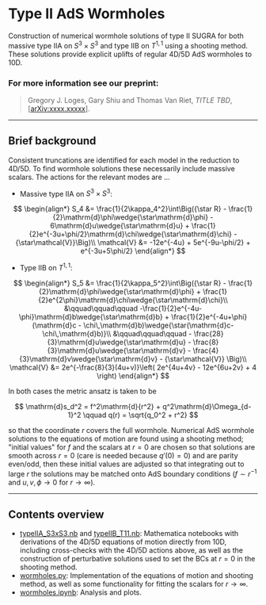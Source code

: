 # Type II AdS Wormholes

Construction of numerical wormhole solutions of type II SUGRA for both massive type IIA on $S^3\times S^3$ and type IIB on $T^{1,1}$ using a shooting method. These solutions provide explicit uplifts of regular 4D/5D AdS wormholes to 10D.

### For more information see our preprint:

>Gregory J. Loges, Gary Shiu and Thomas Van Riet, _TITLE TBD_, [[arXiv:xxxx.xxxxx](https://arxiv.org/abs/xxxx.xxxxx)].

---
## Brief background
Consistent truncations are identified for each model in the reduction to 4D/5D. To find wormhole solutions these necessarily include massive scalars. The actions for the relevant modes are $\ldots$

- Massive type IIA on $S^3\times S^3$:

$$ \begin{align*}
    S_4 &= \frac{1}{2\kappa_4^2}\int\Big({\star R} - \frac{1}{2}\mathrm{d}\phi\wedge{\star\mathrm{d}\phi} - 6\mathrm{d}u\wedge{\star\mathrm{d}u} + \frac{1}{2}e^{-3u+\phi/2}\mathrm{d}\chi\wedge{\star\mathrm{d}\chi} - {\star\mathcal{V}}\Big)\\
    \mathcal{V} &= -12e^{-4u} + 5e^{-9u-\phi/2} + e^{-3u+5\phi/2}
\end{align*} $$

- Type IIB on $T^{1,1}$:

$$ \begin{align*}
    S_5 &= \frac{1}{2\kappa_5^2}\int\Big({\star R} - \frac{1}{2}\mathrm{d}\phi\wedge{\star\mathrm{d}\phi} + \frac{1}{2}e^{2\phi}\mathrm{d}\chi\wedge{\star\mathrm{d}\chi}\\
    &\qquad\qquad\qquad -\frac{1}{2}e^{-4u-\phi}\mathrm{d}b\wedge{\star\mathrm{d}b} + \frac{1}{2}e^{-4u+\phi}(\mathrm{d}c - \chi\,\mathrm{d}b)\wedge{\star(\mathrm{d}c-\chi\,\mathrm{d}b)}\\
    &\qquad\qquad\qquad - \frac{28}{3}\mathrm{d}u\wedge{\star\mathrm{d}u} - \frac{8}{3}\mathrm{d}u\wedge{\star\mathrm{d}v} - \frac{4}{3}\mathrm{d}v\wedge{\star\mathrm{d}v} - {\star\mathcal{V}} \Big)\\
    \mathcal{V} &= 2e^{-\frac{8}{3}(4u+v)}\left( 2e^{4u+4v} - 12e^{6u+2v} + 4 \right)
\end{align*} $$

In both cases the metric ansatz is taken to be

$$ \mathrm{d}s_d^2 = f^2\mathrm{d}{r^2} + q^2\mathrm{d}\Omega_{d-1}^2 \qquad q(r) = \sqrt{q_0^2 + r^2} $$

so that the coordinate $r$ covers the full wormhole. Numerical AdS wormhole solutions to the equations of motion are found using a shooting method; "initial values" for $f$ and the scalars at $r=0$ are chosen so that solutions are smooth across $r=0$ (care is needed because $q'(0)=0$) and are parity even/odd, then these initial values are adjusted so that integrating out to large $r$ the solutions may be matched onto AdS boundary conditions ($f\sim r^{-1}$ and $u,v,\phi\to0$ for $r\to\infty$).

---
## Contents overview
- [typeIIA_S3xS3.nb](https://github.com/gloges/typeII-wormholes/blob/main/typeIIA_S3xS3.nb) and [typeIIB_T11.nb](https://github.com/gloges/typeII-wormholes/blob/main/typeIIB_T11.nb): Mathematica notebooks with derivations of the 4D/5D equations of motion directly from 10D, including cross-checks with the 4D/5D actions above, as well as the construction of perturbative solutions used to set the BCs at $r=0$ in the shooting method.
- [wormholes.py](https://github.com/gloges/typeII-wormholes/blob/main/wormholes.py): Implementation of the equations of motion and shooting method, as well as some functionality for fitting the scalars for $r\to\infty$.
- [wormholes.ipynb](https://github.com/gloges/typeII-wormholes/blob/main/wormholes.ipynb): Analysis and plots.

